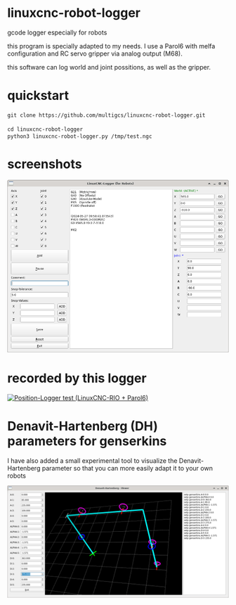 # linuxcnc-robot-logger

gcode logger especially for robots


this program is specially adapted to my needs.
I use a Parol6 with melfa configuration and RC servo gripper via analog output (M68).

this software can log world and joint possitions, as well as the gripper.



# quickstart
```
git clone https://github.com/multigcs/linuxcnc-robot-logger.git

cd linuxcnc-robot-logger
python3 linuxcnc-robot-logger.py /tmp/test.ngc
```

# screenshots
![logger](./logger.png)


# recorded by this logger
[![Position-Logger test (LinuxCNC-RIO + Parol6)](https://img.youtube.com/vi/Tp3savo-MGs/0.jpg)](https://www.youtube.com/shorts/Tp3savo-MGs "Position-Logger test (LinuxCNC-RIO + Parol6)")


# Denavit-Hartenberg (DH) parameters for genserkins
I have also added a small experimental tool to visualize the Denavit-Hartenberg parameter so that you can more easily adapt it to your own robots

![dh-parameter](./dh-parameter.png)
